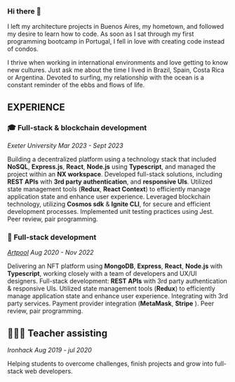 ### Hi there 👋

I left my architecture projects in Buenos Aires, my hometown, and followed my desire to learn how to code. As soon as I sat through my first programming bootcamp in Portugal, I fell in love with creating code instead of condos. 

I thrive when working in international environments and love getting to know new cultures. Just ask me about the time I lived in Brazil, Spain, Costa Rica or Argentina. Devoted to surfing, my relationship with the ocean is a constant reminder of the ebbs and flows of life.


## EXPERIENCE

### 🎓 Full-stack & blockchain development

_Exeter University Mar 2023 - Sept 2023_

Building a decentralized platform using  a technology stack that included **NoSQL**, **Express.js**, **React**, **Node.js** using **Typescript**, and managed the project within an **NX workspace**.
Developed full-stack solutions, including **REST APIs** with **3rd party authentication**, and **responsive UIs**.
Utilized state management tools (**Redux**, **React Context**) to efficiently manage application state and enhance user experience.
Leveraged blockchain technology, utilizing **Cosmos sdk** & **Ignite CLI**, for secure and efficient development processes.
Implemented unit testing practices using Jest.
Peer review, pair programming.

### 🎨 Full-stack development
_[Artpool](https://www.artpool.xyz/) Aug 2020 - Nov 2022_ 

Delivering an NFT platform using **MongoDB**, **Express**, **React**, **Node.js** with **Typescript**, working closely with a team of developers and UX/UI designers.
Full-stack development: **REST APIs** with 3rd party authentication & responsive UIs.
Utilized state management tools (**Redux**) to efficiently manage application state and enhance user experience.
Integrating with 3rd party services.
Payment provider integration (**MetaMask**, **Stripe** ).
Peer review, pair programming.

## 👩🏽‍💻 Teacher assisting
_Ironhack Aug 2019 - jul 2020_

Helping students to overcome challenges, finish projects and grow into full-stack web developers.



<!--
**soniameller/soniameller** is a ✨ _special_ ✨ repository because its `README.md` (this file) appears on your GitHub profile.

Here are some ideas to get you started:

- 🔭 I’m currently working on ...
- 🌱 I’m currently learning ...
- 👯 I’m looking to collaborate on ...
- 🤔 I’m looking for help with ...
- 💬 Ask me about ...
- 📫 How to reach me: ...
- 😄 Pronouns: ...
- ⚡ Fun fact: ...
-->
